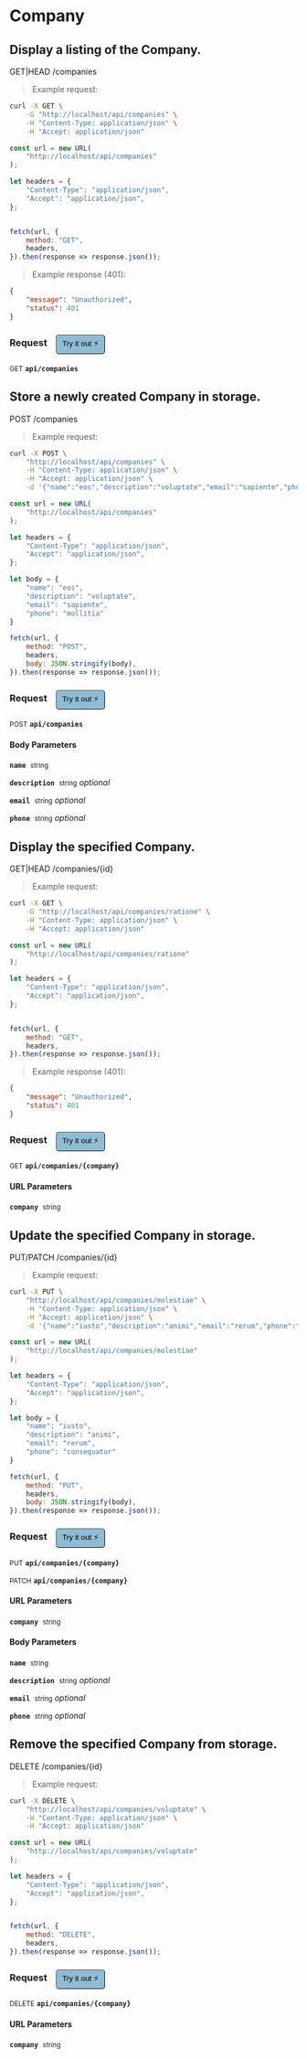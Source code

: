 # Company


## Display a listing of the Company.


GET|HEAD /companies

> Example request:

```bash
curl -X GET \
    -G "http://localhost/api/companies" \
    -H "Content-Type: application/json" \
    -H "Accept: application/json"
```

```javascript
const url = new URL(
    "http://localhost/api/companies"
);

let headers = {
    "Content-Type": "application/json",
    "Accept": "application/json",
};


fetch(url, {
    method: "GET",
    headers,
}).then(response => response.json());
```


> Example response (401):

```json
{
    "message": "Unauthorized",
    "status": 401
}
```
<div id="execution-results-GETapi-companies" hidden>
    <blockquote>Received response<span id="execution-response-status-GETapi-companies"></span>:</blockquote>
    <pre class="json"><code id="execution-response-content-GETapi-companies"></code></pre>
</div>
<div id="execution-error-GETapi-companies" hidden>
    <blockquote>Request failed with error:</blockquote>
    <pre><code id="execution-error-message-GETapi-companies"></code></pre>
</div>
<form id="form-GETapi-companies" data-method="GET" data-path="api/companies" data-authed="0" data-hasfiles="0" data-headers='{"Content-Type":"application\/json","Accept":"application\/json"}' onsubmit="event.preventDefault(); executeTryOut('GETapi-companies', this);">
<h3>
    Request&nbsp;&nbsp;&nbsp;
        <button type="button" style="background-color: #8fbcd4; padding: 5px 10px; border-radius: 5px; border-width: thin;" id="btn-tryout-GETapi-companies" onclick="tryItOut('GETapi-companies');">Try it out ⚡</button>
    <button type="button" style="background-color: #c97a7e; padding: 5px 10px; border-radius: 5px; border-width: thin;" id="btn-canceltryout-GETapi-companies" onclick="cancelTryOut('GETapi-companies');" hidden>Cancel</button>&nbsp;&nbsp;
    <button type="submit" style="background-color: #6ac174; padding: 5px 10px; border-radius: 5px; border-width: thin;" id="btn-executetryout-GETapi-companies" hidden>Send Request 💥</button>
    </h3>
<p>
<small class="badge badge-green">GET</small>
 <b><code>api/companies</code></b>
</p>
</form>


## Store a newly created Company in storage.


POST /companies

> Example request:

```bash
curl -X POST \
    "http://localhost/api/companies" \
    -H "Content-Type: application/json" \
    -H "Accept: application/json" \
    -d '{"name":"eos","description":"voluptate","email":"sapiente","phone":"mollitia"}'

```

```javascript
const url = new URL(
    "http://localhost/api/companies"
);

let headers = {
    "Content-Type": "application/json",
    "Accept": "application/json",
};

let body = {
    "name": "eos",
    "description": "voluptate",
    "email": "sapiente",
    "phone": "mollitia"
}

fetch(url, {
    method: "POST",
    headers,
    body: JSON.stringify(body),
}).then(response => response.json());
```


<div id="execution-results-POSTapi-companies" hidden>
    <blockquote>Received response<span id="execution-response-status-POSTapi-companies"></span>:</blockquote>
    <pre class="json"><code id="execution-response-content-POSTapi-companies"></code></pre>
</div>
<div id="execution-error-POSTapi-companies" hidden>
    <blockquote>Request failed with error:</blockquote>
    <pre><code id="execution-error-message-POSTapi-companies"></code></pre>
</div>
<form id="form-POSTapi-companies" data-method="POST" data-path="api/companies" data-authed="0" data-hasfiles="0" data-headers='{"Content-Type":"application\/json","Accept":"application\/json"}' onsubmit="event.preventDefault(); executeTryOut('POSTapi-companies', this);">
<h3>
    Request&nbsp;&nbsp;&nbsp;
        <button type="button" style="background-color: #8fbcd4; padding: 5px 10px; border-radius: 5px; border-width: thin;" id="btn-tryout-POSTapi-companies" onclick="tryItOut('POSTapi-companies');">Try it out ⚡</button>
    <button type="button" style="background-color: #c97a7e; padding: 5px 10px; border-radius: 5px; border-width: thin;" id="btn-canceltryout-POSTapi-companies" onclick="cancelTryOut('POSTapi-companies');" hidden>Cancel</button>&nbsp;&nbsp;
    <button type="submit" style="background-color: #6ac174; padding: 5px 10px; border-radius: 5px; border-width: thin;" id="btn-executetryout-POSTapi-companies" hidden>Send Request 💥</button>
    </h3>
<p>
<small class="badge badge-black">POST</small>
 <b><code>api/companies</code></b>
</p>
<h4 class="fancy-heading-panel"><b>Body Parameters</b></h4>
<p>
<b><code>name</code></b>&nbsp;&nbsp;<small>string</small>  &nbsp;
<input type="text" name="name" data-endpoint="POSTapi-companies" data-component="body" required  hidden>
<br>
</p>
<p>
<b><code>description</code></b>&nbsp;&nbsp;<small>string</small>     <i>optional</i> &nbsp;
<input type="text" name="description" data-endpoint="POSTapi-companies" data-component="body"  hidden>
<br>
</p>
<p>
<b><code>email</code></b>&nbsp;&nbsp;<small>string</small>     <i>optional</i> &nbsp;
<input type="text" name="email" data-endpoint="POSTapi-companies" data-component="body"  hidden>
<br>
</p>
<p>
<b><code>phone</code></b>&nbsp;&nbsp;<small>string</small>     <i>optional</i> &nbsp;
<input type="text" name="phone" data-endpoint="POSTapi-companies" data-component="body"  hidden>
<br>
</p>

</form>


## Display the specified Company.


GET|HEAD /companies/{id}

> Example request:

```bash
curl -X GET \
    -G "http://localhost/api/companies/ratione" \
    -H "Content-Type: application/json" \
    -H "Accept: application/json"
```

```javascript
const url = new URL(
    "http://localhost/api/companies/ratione"
);

let headers = {
    "Content-Type": "application/json",
    "Accept": "application/json",
};


fetch(url, {
    method: "GET",
    headers,
}).then(response => response.json());
```


> Example response (401):

```json
{
    "message": "Unauthorized",
    "status": 401
}
```
<div id="execution-results-GETapi-companies--company-" hidden>
    <blockquote>Received response<span id="execution-response-status-GETapi-companies--company-"></span>:</blockquote>
    <pre class="json"><code id="execution-response-content-GETapi-companies--company-"></code></pre>
</div>
<div id="execution-error-GETapi-companies--company-" hidden>
    <blockquote>Request failed with error:</blockquote>
    <pre><code id="execution-error-message-GETapi-companies--company-"></code></pre>
</div>
<form id="form-GETapi-companies--company-" data-method="GET" data-path="api/companies/{company}" data-authed="0" data-hasfiles="0" data-headers='{"Content-Type":"application\/json","Accept":"application\/json"}' onsubmit="event.preventDefault(); executeTryOut('GETapi-companies--company-', this);">
<h3>
    Request&nbsp;&nbsp;&nbsp;
        <button type="button" style="background-color: #8fbcd4; padding: 5px 10px; border-radius: 5px; border-width: thin;" id="btn-tryout-GETapi-companies--company-" onclick="tryItOut('GETapi-companies--company-');">Try it out ⚡</button>
    <button type="button" style="background-color: #c97a7e; padding: 5px 10px; border-radius: 5px; border-width: thin;" id="btn-canceltryout-GETapi-companies--company-" onclick="cancelTryOut('GETapi-companies--company-');" hidden>Cancel</button>&nbsp;&nbsp;
    <button type="submit" style="background-color: #6ac174; padding: 5px 10px; border-radius: 5px; border-width: thin;" id="btn-executetryout-GETapi-companies--company-" hidden>Send Request 💥</button>
    </h3>
<p>
<small class="badge badge-green">GET</small>
 <b><code>api/companies/{company}</code></b>
</p>
<h4 class="fancy-heading-panel"><b>URL Parameters</b></h4>
<p>
<b><code>company</code></b>&nbsp;&nbsp;<small>string</small>  &nbsp;
<input type="text" name="company" data-endpoint="GETapi-companies--company-" data-component="url" required  hidden>
<br>
</p>
</form>


## Update the specified Company in storage.


PUT/PATCH /companies/{id}

> Example request:

```bash
curl -X PUT \
    "http://localhost/api/companies/molestiae" \
    -H "Content-Type: application/json" \
    -H "Accept: application/json" \
    -d '{"name":"iusto","description":"animi","email":"rerum","phone":"consequatur"}'

```

```javascript
const url = new URL(
    "http://localhost/api/companies/molestiae"
);

let headers = {
    "Content-Type": "application/json",
    "Accept": "application/json",
};

let body = {
    "name": "iusto",
    "description": "animi",
    "email": "rerum",
    "phone": "consequatur"
}

fetch(url, {
    method: "PUT",
    headers,
    body: JSON.stringify(body),
}).then(response => response.json());
```


<div id="execution-results-PUTapi-companies--company-" hidden>
    <blockquote>Received response<span id="execution-response-status-PUTapi-companies--company-"></span>:</blockquote>
    <pre class="json"><code id="execution-response-content-PUTapi-companies--company-"></code></pre>
</div>
<div id="execution-error-PUTapi-companies--company-" hidden>
    <blockquote>Request failed with error:</blockquote>
    <pre><code id="execution-error-message-PUTapi-companies--company-"></code></pre>
</div>
<form id="form-PUTapi-companies--company-" data-method="PUT" data-path="api/companies/{company}" data-authed="0" data-hasfiles="0" data-headers='{"Content-Type":"application\/json","Accept":"application\/json"}' onsubmit="event.preventDefault(); executeTryOut('PUTapi-companies--company-', this);">
<h3>
    Request&nbsp;&nbsp;&nbsp;
        <button type="button" style="background-color: #8fbcd4; padding: 5px 10px; border-radius: 5px; border-width: thin;" id="btn-tryout-PUTapi-companies--company-" onclick="tryItOut('PUTapi-companies--company-');">Try it out ⚡</button>
    <button type="button" style="background-color: #c97a7e; padding: 5px 10px; border-radius: 5px; border-width: thin;" id="btn-canceltryout-PUTapi-companies--company-" onclick="cancelTryOut('PUTapi-companies--company-');" hidden>Cancel</button>&nbsp;&nbsp;
    <button type="submit" style="background-color: #6ac174; padding: 5px 10px; border-radius: 5px; border-width: thin;" id="btn-executetryout-PUTapi-companies--company-" hidden>Send Request 💥</button>
    </h3>
<p>
<small class="badge badge-darkblue">PUT</small>
 <b><code>api/companies/{company}</code></b>
</p>
<p>
<small class="badge badge-purple">PATCH</small>
 <b><code>api/companies/{company}</code></b>
</p>
<h4 class="fancy-heading-panel"><b>URL Parameters</b></h4>
<p>
<b><code>company</code></b>&nbsp;&nbsp;<small>string</small>  &nbsp;
<input type="text" name="company" data-endpoint="PUTapi-companies--company-" data-component="url" required  hidden>
<br>
</p>
<h4 class="fancy-heading-panel"><b>Body Parameters</b></h4>
<p>
<b><code>name</code></b>&nbsp;&nbsp;<small>string</small>  &nbsp;
<input type="text" name="name" data-endpoint="PUTapi-companies--company-" data-component="body" required  hidden>
<br>
</p>
<p>
<b><code>description</code></b>&nbsp;&nbsp;<small>string</small>     <i>optional</i> &nbsp;
<input type="text" name="description" data-endpoint="PUTapi-companies--company-" data-component="body"  hidden>
<br>
</p>
<p>
<b><code>email</code></b>&nbsp;&nbsp;<small>string</small>     <i>optional</i> &nbsp;
<input type="text" name="email" data-endpoint="PUTapi-companies--company-" data-component="body"  hidden>
<br>
</p>
<p>
<b><code>phone</code></b>&nbsp;&nbsp;<small>string</small>     <i>optional</i> &nbsp;
<input type="text" name="phone" data-endpoint="PUTapi-companies--company-" data-component="body"  hidden>
<br>
</p>

</form>


## Remove the specified Company from storage.


DELETE /companies/{id}

> Example request:

```bash
curl -X DELETE \
    "http://localhost/api/companies/voluptate" \
    -H "Content-Type: application/json" \
    -H "Accept: application/json"
```

```javascript
const url = new URL(
    "http://localhost/api/companies/voluptate"
);

let headers = {
    "Content-Type": "application/json",
    "Accept": "application/json",
};


fetch(url, {
    method: "DELETE",
    headers,
}).then(response => response.json());
```


<div id="execution-results-DELETEapi-companies--company-" hidden>
    <blockquote>Received response<span id="execution-response-status-DELETEapi-companies--company-"></span>:</blockquote>
    <pre class="json"><code id="execution-response-content-DELETEapi-companies--company-"></code></pre>
</div>
<div id="execution-error-DELETEapi-companies--company-" hidden>
    <blockquote>Request failed with error:</blockquote>
    <pre><code id="execution-error-message-DELETEapi-companies--company-"></code></pre>
</div>
<form id="form-DELETEapi-companies--company-" data-method="DELETE" data-path="api/companies/{company}" data-authed="0" data-hasfiles="0" data-headers='{"Content-Type":"application\/json","Accept":"application\/json"}' onsubmit="event.preventDefault(); executeTryOut('DELETEapi-companies--company-', this);">
<h3>
    Request&nbsp;&nbsp;&nbsp;
        <button type="button" style="background-color: #8fbcd4; padding: 5px 10px; border-radius: 5px; border-width: thin;" id="btn-tryout-DELETEapi-companies--company-" onclick="tryItOut('DELETEapi-companies--company-');">Try it out ⚡</button>
    <button type="button" style="background-color: #c97a7e; padding: 5px 10px; border-radius: 5px; border-width: thin;" id="btn-canceltryout-DELETEapi-companies--company-" onclick="cancelTryOut('DELETEapi-companies--company-');" hidden>Cancel</button>&nbsp;&nbsp;
    <button type="submit" style="background-color: #6ac174; padding: 5px 10px; border-radius: 5px; border-width: thin;" id="btn-executetryout-DELETEapi-companies--company-" hidden>Send Request 💥</button>
    </h3>
<p>
<small class="badge badge-red">DELETE</small>
 <b><code>api/companies/{company}</code></b>
</p>
<h4 class="fancy-heading-panel"><b>URL Parameters</b></h4>
<p>
<b><code>company</code></b>&nbsp;&nbsp;<small>string</small>  &nbsp;
<input type="text" name="company" data-endpoint="DELETEapi-companies--company-" data-component="url" required  hidden>
<br>
</p>
</form>



